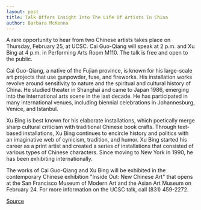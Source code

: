 ```yaml
---
layout: post
title: Talk Offers Insight Into The Life Of Artists In China
author: Barbara McKenna
---
```


A rare opportunity to hear from two Chinese artists takes place on Thursday, February 25, at UCSC. Cai Guo-Qiang will speak at 2 p.m. and Xu Bing at 4 p.m. in Performing Arts Room M110. The talk is free and open to the public.

Cai Guo-Qiang, a native of the Fujian province, is known for his large-scale art projects that use gunpowder, fuse, and fireworks. His installation works revolve around sensitivity to nature and the spiritual and cultural history of China. He studied theater in Shanghai and came to Japan 1986, emerging into the international arts scene in the last decade. He has participated in many international venues, including biennial celebrations in Johannesburg, Venice, and Istanbul.

Xu Bing is best known for his elaborate installations, which poetically merge sharp cultural criticism with traditional Chinese book crafts. Through text-based installations, Xu Bing continues to encircle history and politics with an imaginative web of cynicism, tradition, and humor. Xu Bing started his career as a print artist and created a series of installations that consisted of various types of Chinese characters. Since moving to New York in 1990, he has been exhibiting internationally.

The works of Cai Guo-Qiang and Xu Bing will be exhibited in the contemporary Chinese exhibition "Inside Out: New Chinese Art" that opens at the San Francisco Museum of Modern Art and the Asian Art Museum on February 24\. For more information on the UCSC talk, call (831) 459-2272.

[Source](http://www1.ucsc.edu/oncampus/currents/98-99/02-22/chinese.htm "Permalink to Chinese artists at UCSC; 02-22-99")
